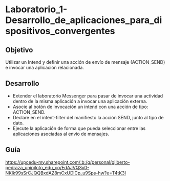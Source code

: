 # Laboratorio_1-Desarrollo_de_aplicaciones_para_dispositivos_convergentes

## Objetivo

Utilizar un Intend  y definir una acción de envío de mensaje (ACTION_SEND) e invocar una aplicación relacionada.

## Desarrollo

   * Extender el laboratorio Messenger para pasar de invocar una actividad dentro de la misma aplicación a invocar una aplicación externa.
   * Asocie al botón de invocación un intend con una acción de tipo: ACTION_SEND.
   * Declare en el intent-filter del manifiesto la acción SEND, junto al tipo de dato.
   * Ejecute la aplicación de forma que pueda seleccionar entre las aplicaciones asociadas al envío de mensajes.

## Guía
https://upcedu-my.sharepoint.com/:b:/g/personal/gilberto-pedraza_unipiloto_edu_co/EdAJVQ3x0-NKlk99sSrCJQQBxdAZ8mCxUDlCp_u9Sps-hw?e=T4tK3I
